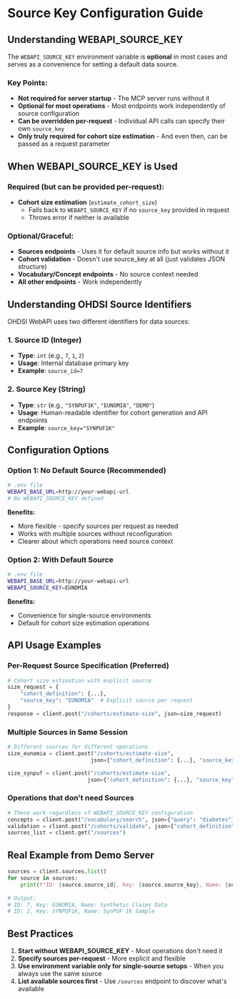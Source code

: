 # Source Key Configuration Guide

## Understanding WEBAPI_SOURCE_KEY

The `WEBAPI_SOURCE_KEY` environment variable is **optional** in most cases and serves as a convenience for setting a default data source.

### Key Points:

- **Not required for server startup** - The MCP server runs without it
- **Optional for most operations** - Most endpoints work independently of source configuration  
- **Can be overridden per-request** - Individual API calls can specify their own `source_key`
- **Only truly required for cohort size estimation** - And even then, can be passed as a request parameter

## When WEBAPI_SOURCE_KEY is Used

### Required (but can be provided per-request):
- **Cohort size estimation** (`estimate_cohort_size`)
  - Falls back to `WEBAPI_SOURCE_KEY` if no `source_key` provided in request
  - Throws error if neither is available

### Optional/Graceful:
- **Sources endpoints** - Uses it for default source info but works without it
- **Cohort validation** - Doesn't use source_key at all (just validates JSON structure)
- **Vocabulary/Concept endpoints** - No source context needed
- **All other endpoints** - Work independently

## Understanding OHDSI Source Identifiers

OHDSI WebAPI uses two different identifiers for data sources:

### 1. Source ID (Integer)
- **Type**: `int` (e.g., `7`, `1`, `2`)
- **Usage**: Internal database primary key
- **Example**: `source_id=7`

### 2. Source Key (String)
- **Type**: `str` (e.g., `"SYNPUF1K"`, `"EUNOMIA"`, `"DEMO"`)
- **Usage**: Human-readable identifier for cohort generation and API endpoints
- **Example**: `source_key="SYNPUF1K"`

## Configuration Options

### Option 1: No Default Source (Recommended)
```bash
# .env file
WEBAPI_BASE_URL=http://your-webapi-url
# No WEBAPI_SOURCE_KEY defined
```

**Benefits:**
- More flexible - specify sources per request as needed
- Works with multiple sources without reconfiguration
- Clearer about which operations need source context

### Option 2: With Default Source
```bash
# .env file
WEBAPI_BASE_URL=http://your-webapi-url
WEBAPI_SOURCE_KEY=EUNOMIA
```

**Benefits:**
- Convenience for single-source environments
- Default for cohort size estimation operations

## API Usage Examples

### Per-Request Source Specification (Preferred)
```python
# Cohort size estimation with explicit source
size_request = {
    "cohort_definition": {...},
    "source_key": "EUNOMIA"  # Explicit source per request
}
response = client.post("/cohorts/estimate-size", json=size_request)
```

### Multiple Sources in Same Session
```python
# Different sources for different operations
size_eunomia = client.post("/cohorts/estimate-size", 
                          json={"cohort_definition": {...}, "source_key": "EUNOMIA"})

size_synpuf = client.post("/cohorts/estimate-size", 
                         json={"cohort_definition": {...}, "source_key": "SYNPUF1K"})
```

### Operations that don't need Sources
```python
# These work regardless of WEBAPI_SOURCE_KEY configuration
concepts = client.post("/vocabulary/search", json={"query": "diabetes"})
validation = client.post("/cohorts/validate", json={"cohort_definition": {...}})
sources_list = client.get("/sources")
```

## Real Example from Demo Server

```python
sources = client.sources.list()
for source in sources:
    print(f"ID: {source.source_id}, Key: {source.source_key}, Name: {source.source_name}")
    
# Output:
# ID: 7, Key: EUNOMIA, Name: Synthetic Claims Data
# ID: 2, Key: SYNPUF1K, Name: SynPUF 1K Sample
```

## Best Practices

1. **Start without WEBAPI_SOURCE_KEY** - Most operations don't need it
2. **Specify sources per-request** - More explicit and flexible
3. **Use environment variable only for single-source setups** - When you always use the same source
4. **List available sources first** - Use `/sources` endpoint to discover what's available

